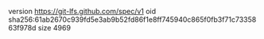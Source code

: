version https://git-lfs.github.com/spec/v1
oid sha256:61ab2670c939fd5e3ab9b52fd86f1e8ff745940c865f0fb3f71c7335863f978d
size 4969
